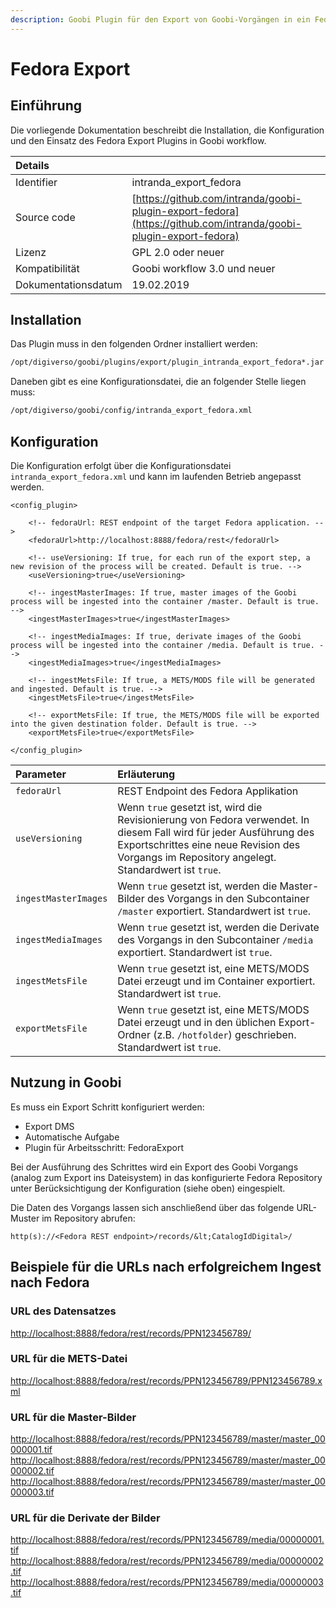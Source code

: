 ```yaml
---
description: Goobi Plugin für den Export von Goobi-Vorgängen in ein Fedora Repository
---
```


# Fedora Export

## Einführung

Die vorliegende Dokumentation beschreibt die Installation, die Konfiguration und den Einsatz des Fedora Export Plugins in Goobi workflow.

| Details |  |
| :--- | :--- |
| Identifier | intranda\_export\_fedora |
| Source code | [https://github.com/intranda/goobi-plugin-export-fedora](https://github.com/intranda/goobi-plugin-export-fedora) |
| Lizenz | GPL 2.0 oder neuer |
| Kompatibilität | Goobi workflow 3.0 und neuer |
| Dokumentationsdatum | 19.02.2019 |

## Installation

Das Plugin muss in den folgenden Ordner installiert werden:

```bash
/opt/digiverso/goobi/plugins/export/plugin_intranda_export_fedora*.jar
```

Daneben gibt es eine Konfigurationsdatei, die an folgender Stelle liegen muss:

```bash
/opt/digiverso/goobi/config/intranda_export_fedora.xml
```

## Konfiguration

Die Konfiguration erfolgt über die Konfigurationsdatei `intranda_export_fedora.xml` und kann im laufenden Betrieb angepasst werden.

```markup
<config_plugin>

    <!-- fedoraUrl: REST endpoint of the target Fedora application. -->
    <fedoraUrl>http://localhost:8888/fedora/rest</fedoraUrl>

    <!-- useVersioning: If true, for each run of the export step, a new revision of the process will be created. Default is true. -->
    <useVersioning>true</useVersioning>

    <!-- ingestMasterImages: If true, master images of the Goobi process will be ingested into the container /master. Default is true. -->
    <ingestMasterImages>true</ingestMasterImages>

    <!-- ingestMediaImages: If true, derivate images of the Goobi process will be ingested into the container /media. Default is true. -->
    <ingestMediaImages>true</ingestMediaImages>

    <!-- ingestMetsFile: If true, a METS/MODS file will be generated and ingested. Default is true. -->
    <ingestMetsFile>true</ingestMetsFile>

    <!-- exportMetsFile: If true, the METS/MODS file will be exported into the given destination folder. Default is true. -->
    <exportMetsFile>true</exportMetsFile>

</config_plugin>
```

| Parameter | Erläuterung |
| :--- | :--- |
| `fedoraUrl` | REST Endpoint des Fedora Applikation |
| `useVersioning` | Wenn `true` gesetzt ist, wird die Revisionierung von Fedora verwendet. In diesem Fall wird für jeder Ausführung des Exportschrittes eine neue Revision des Vorgangs im Repository angelegt. Standardwert ist `true`. |
| `ingestMasterImages` | Wenn `true` gesetzt ist, werden die Master-Bilder des Vorgangs in den Subcontainer `/master` exportiert. Standardwert ist `true`. |
| `ingestMediaImages` | Wenn `true` gesetzt ist, werden die Derivate des Vorgangs in den Subcontainer `/media` exportiert. Standardwert ist `true`. |
| `ingestMetsFile` | Wenn `true` gesetzt ist, eine METS/MODS Datei erzeugt und im Container exportiert. Standardwert ist `true`. |
| `exportMetsFile` | Wenn `true` gesetzt ist, eine METS/MODS Datei erzeugt und in den üblichen Export-Ordner \(z.B. `/hotfolder`\) geschrieben. Standardwert ist `true`. |

## Nutzung in Goobi

Es muss ein Export Schritt konfiguriert werden:

* Export DMS
* Automatische Aufgabe
* Plugin für Arbeitsschritt: FedoraExport

Bei der Ausführung des Schrittes wird ein Export des Goobi Vorgangs \(analog zum Export ins Dateisystem\) in das konfigurierte Fedora Repository unter Berücksichtigung der Konfiguration \(siehe oben\) eingespielt.

Die Daten des Vorgangs lassen sich anschließend über das folgende URL-Muster im Repository abrufen:

```text
http(s)://<Fedora REST endpoint>/records/&lt;CatalogIdDigital>/
```

## Beispiele für die URLs nach erfolgreichem Ingest nach Fedora

### URL des Datensatzes

[http://localhost:8888/fedora/rest/records/PPN123456789/](http://localhost:8888/fedora/rest/records/PPN123456789/)

### URL für die METS-Datei

[http://localhost:8888/fedora/rest/records/PPN123456789/PPN123456789.xml](http://localhost:8888/fedora/rest/records/PPN123456789/PPN123456789.xml)

### URL für die Master-Bilder

[http://localhost:8888/fedora/rest/records/PPN123456789/master/master\_00000001.tif](http://localhost:8888/fedora/rest/records/PPN123456789/master/master_00000001.tif) [http://localhost:8888/fedora/rest/records/PPN123456789/master/master\_00000002.tif](http://localhost:8888/fedora/rest/records/PPN123456789/master/master_00000002.tif) [http://localhost:8888/fedora/rest/records/PPN123456789/master/master\_00000003.tif](http://localhost:8888/fedora/rest/records/PPN123456789/master/master_00000003.tif)

### URL für die Derivate der Bilder

[http://localhost:8888/fedora/rest/records/PPN123456789/media/00000001.tif](http://localhost:8888/fedora/rest/records/PPN123456789/media/00000001.tif) [http://localhost:8888/fedora/rest/records/PPN123456789/media/00000002.tif](http://localhost:8888/fedora/rest/records/PPN123456789/media/00000002.tif) [http://localhost:8888/fedora/rest/records/PPN123456789/media/00000003.tif](http://localhost:8888/fedora/rest/records/PPN123456789/media/00000003.tif)
